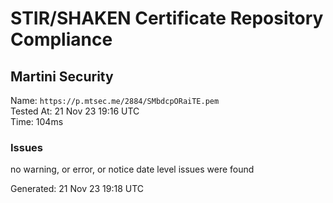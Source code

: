 # STIR/SHAKEN Certificate Repository Compliance

## Martini Security

Name: `https://p.mtsec.me/2884/SMbdcpORaiTE.pem`\
Tested At: 21 Nov 23 19:16 UTC\
Time: 104ms

### Issues

no warning, or error, or notice date level issues were found

Generated: 21 Nov 23 19:18 UTC